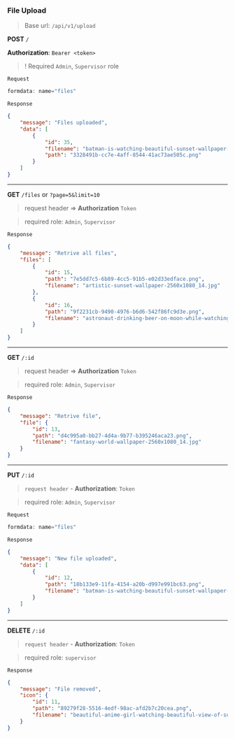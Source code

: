 ### File Upload

> Base url: `/api/v1/upload`

**POST** `/`

**Authorization**: `Bearer <token>`

> ! Required `Admin`, `Supervisor` role

`Request`
```js
formdata: name="files"
```

`Response`

```json
{
    "message": "Files uploaded",
    "data": [
        {
            "id": 35,
            "filename": "batman-is-watching-beautiful-sunset-wallpaper-2560x1080_14 — копия.jpg",
            "path": "3328491b-cc7e-4aff-8544-41ac73ae505c.png"
        }
    ]
}
```

---

**GET**  `/files` or `?page=5&limit=10`

> request header => **Authorization** `Token`

> required role: `Admin`, `Supervisor`

`Response`

```json
{
    "message": "Retrive all files",
    "files": [
        {
            "id": 15,
            "path": "7e5dd7c5-6b89-4cc5-91b5-e02d33edface.png",
            "filename": "artistic-sunset-wallpaper-2560x1080_14.jpg"
        },
        {
            "id": 16,
            "path": "9f2231cb-9490-4976-b6d6-542f86fc9d3e.png",
            "filename": "astronaut-drinking-beer-on-moon-while-watching-earth-wallpaper-2560x1080_14.jpg"
        } 
    ]
}
```

---

**GET** `/:id` 

> request header => **Authorization** `Token`

> required role: `Admin`, `Supervisor`

`Response`

```json
{
    "message": "Retrive file",
    "file": {
        "id": 13,
        "path": "d4c995a0-bb27-4d4a-9b77-b395246aca23.png",
        "filename": "fantasy-world-wallpaper-2560x1080_14.jpg"
    }
}
```

---

**PUT** `/:id`

> `request header` - **Authorization**: `Token` 

> required role: `Admin`, `Supervisor`

`Request`

```js
formdata: name="files"
```

`Response`

```json
{
    "message": "New file uploaded",
    "data": [
        {
            "id": 12,
            "path": "18b133e9-11fa-4154-a20b-d997e991bc63.png",
            "filename": "batman-is-watching-beautiful-sunset-wallpaper-2560x1080_14.jpg"
        }
    ]
}
```

---

**DELETE** `/:id`

> `request header` - **Authorization**: `Token` 

> required role: `supervisor`

`Response`

```json
{
    "message": "File removed",
    "icon": {
        "id": 11,
        "path": "89279f28-5516-4edf-98ac-afd2b7c20cea.png",
        "filename": "beautiful-anime-girl-watching-beautiful-view-of-sunset-and-clouds-wallpaper-2560x1080_14.jpg"
    }
}
```